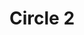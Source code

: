 ---
date_added: 2023-08-20
vendor: LOGITECH
title: Circle 2
category: camera
zigbeemodel: ['N219088W']
compatible: [wifi]
EOA: Y
mlink: https://www.logitech.com/en-gb/eol/circle-2.html
---